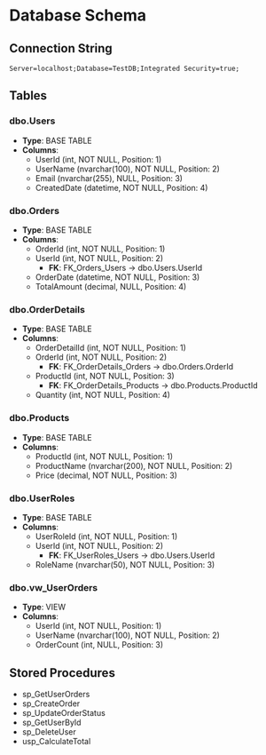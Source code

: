 # Database Schema

## Connection String
```
Server=localhost;Database=TestDB;Integrated Security=true;
```

## Tables

### dbo.Users
- **Type**: BASE TABLE
- **Columns**:
  - UserId (int, NOT NULL, Position: 1)
  - UserName (nvarchar(100), NOT NULL, Position: 2)
  - Email (nvarchar(255), NULL, Position: 3)
  - CreatedDate (datetime, NOT NULL, Position: 4)

### dbo.Orders
- **Type**: BASE TABLE
- **Columns**:
  - OrderId (int, NOT NULL, Position: 1)
  - UserId (int, NOT NULL, Position: 2)
    - **FK**: FK_Orders_Users → dbo.Users.UserId
  - OrderDate (datetime, NOT NULL, Position: 3)
  - TotalAmount (decimal, NULL, Position: 4)

### dbo.OrderDetails
- **Type**: BASE TABLE
- **Columns**:
  - OrderDetailId (int, NOT NULL, Position: 1)
  - OrderId (int, NOT NULL, Position: 2)
    - **FK**: FK_OrderDetails_Orders → dbo.Orders.OrderId
  - ProductId (int, NOT NULL, Position: 3)
    - **FK**: FK_OrderDetails_Products → dbo.Products.ProductId
  - Quantity (int, NOT NULL, Position: 4)

### dbo.Products
- **Type**: BASE TABLE
- **Columns**:
  - ProductId (int, NOT NULL, Position: 1)
  - ProductName (nvarchar(200), NOT NULL, Position: 2)
  - Price (decimal, NOT NULL, Position: 3)

### dbo.UserRoles
- **Type**: BASE TABLE
- **Columns**:
  - UserRoleId (int, NOT NULL, Position: 1)
  - UserId (int, NOT NULL, Position: 2)
    - **FK**: FK_UserRoles_Users → dbo.Users.UserId
  - RoleName (nvarchar(50), NOT NULL, Position: 3)

### dbo.vw_UserOrders
- **Type**: VIEW
- **Columns**:
  - UserId (int, NOT NULL, Position: 1)
  - UserName (nvarchar(100), NOT NULL, Position: 2)
  - OrderCount (int, NULL, Position: 3)

## Stored Procedures
- sp_GetUserOrders
- sp_CreateOrder
- sp_UpdateOrderStatus
- sp_GetUserById
- sp_DeleteUser
- usp_CalculateTotal
